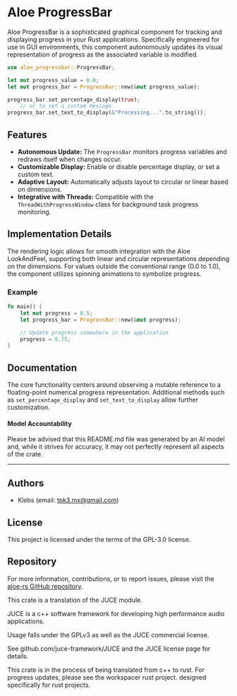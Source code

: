 # Aloe ProgressBar

Aloe ProgressBar is a sophisticated graphical component for tracking and displaying progress in your Rust applications. Specifically engineered for use in GUI environments, this component autonomously updates its visual representation of progress as the associated variable is modified.

```rust
use aloe_progressbar::ProgressBar;

let mut progress_value = 0.0;
let mut progress_bar = ProgressBar::new(&mut progress_value);

progress_bar.set_percentage_display(true);
    // or to set a custom message
progress_bar.set_text_to_display(&"Processing...".to_string());
```

## Features

- **Autonomous Update:** The `ProgressBar` monitors progress variables and redraws itself when changes occur.
- **Customizable Display:** Enable or disable percentage display, or set a custom text.
- **Adaptive Layout:** Automatically adjusts layout to circular or linear based on dimensions.
- **Integrative with Threads:** Compatible with the `ThreadWithProgressWindow` class for background task progress monitoring.

## Implementation Details

The rendering logic allows for smooth integration with the Aloe LookAndFeel, supporting both linear and circular representations depending on the dimensions. For values outside the conventional range (0.0 to 1.0), the component utilizes spinning animations to symbolize progress.

### Example

```rust
fn main() {
    let mut progress = 0.5;
    let progress_bar = ProgressBar::new(&mut progress);

    // Update progress somewhere in the application
    progress = 0.75;
}
```

## Documentation

The core functionality centers around observing a mutable reference to a floating-point numerical progress representation. Additional methods such as `set_percentage_display` and `set_text_to_display` allow further customization.

#### Model Accountability
Please be advised that this README.md file was generated by an AI model and, while it strives for accuracy, it may not perfectly represent all aspects of the crate.

---

## Authors
- Klebs (email: tpk3.mx@gmail.com)

## License
This project is licensed under the terms of the GPL-3.0 license.

## Repository
For more information, contributions, or to report issues, please visit the [aloe-rs GitHub repository](https://github.com/klebs6/aloe-rs).

This crate is a translation of the JUCE module.

JUCE is a c++ software framework for developing high performance audio applications.

Usage falls under the GPLv3 as well as the JUCE commercial license.

See github.com/juce-framework/JUCE and the JUCE license page for details.

This crate is in the process of being translated from c++ to rust. For progress updates, please see the workspacer rust project. designed specifically for rust projects.
